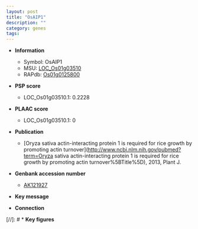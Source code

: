 ```yaml
---
layout: post
title: "OsAIP1"
description: ""
category: genes
tags: 
---
```


* **Information**  
    + Symbol: OsAIP1  
    + MSU: [LOC_Os01g03510](http://rice.plantbiology.msu.edu/cgi-bin/ORF_infopage.cgi?orf=LOC_Os01g03510)  
    + RAPdb: [Os01g0125800](http://rapdb.dna.affrc.go.jp/viewer/gbrowse_details/irgsp1?name=Os01g0125800)  

* **PSP score**  
    + LOC_Os01g03510.1: 0.2228 

* **PLAAC score**  
    + LOC_Os01g03510.1: 0 

* **Publication**  
    + [Oryza sativa actin-interacting protein 1 is required for rice growth by promoting actin turnover](http://www.ncbi.nlm.nih.gov/pubmed?term=Oryza sativa actin-interacting protein 1 is required for rice growth by promoting actin turnover%5BTitle%5D), 2013, Plant J.

* **Genbank accession number**  
    + [AK121927](http://www.ncbi.nlm.nih.gov/nuccore/AK121927)

* **Key message**  

* **Connection**  

[//]: # * **Key figures**  


